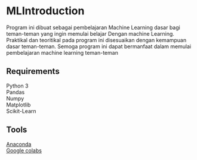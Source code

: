 # MLIntroduction  
Program ini dibuat sebagai pembelajaran Machine Learning dasar bagi teman-teman yang ingin memulai belajar Dengan machine Learning. Praktikal dan teoritikal pada program ini disesuaikan dengan kemampuan dasar teman-teman. Semoga program ini dapat bermanfaat dalam memulai pembelajaran machine learning teman-teman
## Requirements  
Python 3  
Pandas  
Numpy  
Matplotlib  
Scikit-Learn  

## Tools  
[Anaconda](https://www.anaconda.com/distribution/)  
[Google colabs](https://colab.research.google.com/)